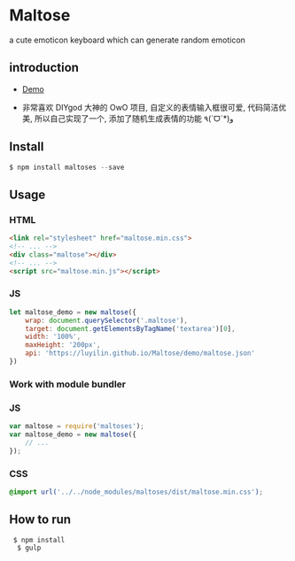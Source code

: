 # Maltose

a cute emoticon keyboard which can generate random emoticon

## introduction

* [Demo](https://luyilin.github.io/Maltose/demo/)

* 非常喜欢 DIYgod 大神的 OwO 项目, 自定义的表情输入框很可爱, 代码简洁优美, 所以自己实现了一个, 添加了随机生成表情的功能 ٩(ˊᗜˋ*)و



## Install

```js
$ npm install maltoses --save
```

## Usage

### HTML

```html
<link rel="stylesheet" href="maltose.min.css">
<!-- ... -->
<div class="maltose"></div>
<!-- ... -->
<script src="maltose.min.js"></script>
```

### JS

```js
let maltose_demo = new maltose({
    wrap: document.querySelector('.maltose'),
    target: document.getElementsByTagName('textarea')[0],
    width: '100%',
    maxHeight: '200px',
    api: 'https://luyilin.github.io/Maltose/demo/maltose.json'
})
```

### Work with module bundler

### JS

```js
var maltose = require('maltoses');
var maltose_demo = new maltose({
    // ...
});
```

### CSS

```css
@import url('../../node_modules/maltoses/dist/maltose.min.css');
```

## How to run  

```
 $ npm install
  $ gulp 
```
